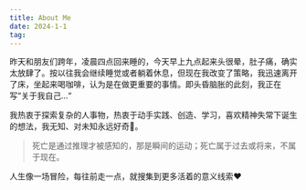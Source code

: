 ```yaml
---
title: About Me
date: 2024-1-1
tag:
---
```

昨天和朋友们跨年，凌晨四点回来睡的，今天早上九点起来头很晕，肚子痛，确实太放肆了。按以往我会继续睡觉或者躺着休息，但现在我改变了策略，我迅速离开了床，坐起来喝咖啡，认为是在做更重要的事情。即头昏脑胀的此刻，我正在写“关于我自己...“

我热衷于探索复杂的人事物，热衷于动手实践、创造、学习，喜欢精神失常下诞生的想法，我无知、对未知永远好奇🤔。

> 死亡是通过推理才被感知的，那是瞬间的运动；死亡属于过去或将来，不属于现在。

人生像一场冒险，每往前走一点，就搜集到更多活着的意义线索❤️












